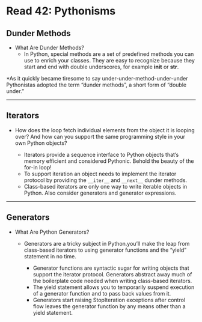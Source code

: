 #  Read 42: Pythonisms

## Dunder Methods

* What Are Dunder Methods?
  * In Python, special methods are a set of predefined methods you can use to enrich your classes. They are easy to recognize because they start and end with double underscores, for example __init__ or __str__.

*As it quickly became tiresome to say under-under-method-under-under Pythonistas adopted the term “dunder methods”, a short form of “double under.”

---

## Iterators

* How does the loop fetch individual elements from the object it is looping over? And how can you support the same programming style in your own Python objects?

  * Iterators provide a sequence interface to Python objects that’s memory efficient and considered Pythonic. Behold the beauty of the for-in loop!
  * To support iteration an object needs to implement the iterator protocol by providing the `__iter__` and `__next__` dunder methods.
  * Class-based iterators are only one way to write iterable objects in Python. Also consider generators and generator expressions.

---

## Generators

* What Are Python Generators?
  
  * Generators are a tricky subject in Python.you’ll make the leap from class-based iterators to using generator functions and the “yield” statement in no time.

    * Generator functions are syntactic sugar for writing objects that support the iterator protocol. Generators abstract away much of the boilerplate code needed when writing class-based iterators.
    * The yield statement allows you to temporarily suspend execution of a generator function and to pass back values from it.
    * Generators start raising StopIteration exceptions after control flow leaves the generator function by any means other than a yield statement.
